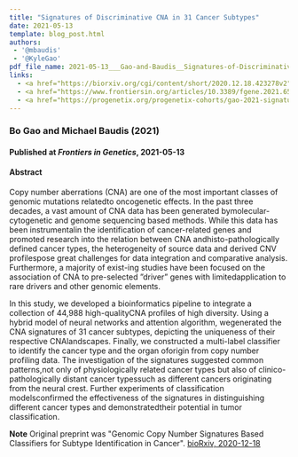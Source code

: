 ```yaml
---
title: "Signatures of Discriminative CNA in 31 Cancer Subtypes"
date: 2021-05-13
template: blog_post.html 
authors:
 - '@mbaudis'
 - '@KyleGao'
pdf_file_name: 2021-05-13___Gao-and-Baudis__Signatures-of-Discriminative-Copy-Number-Aberrations-in-31-Cancer-Subtypes__Froniers-in-Genetics.pdf
links:
  - <a href="https://biorxiv.org/cgi/content/short/2020.12.18.423278v2" target="_blank">[bioRxiv]</a>
  - <a href="https://www.frontiersin.org/articles/10.3389/fgene.2021.654887/full" target="_blank">[frontiers in Genetics]</a>
  - <a href="https://progenetix.org/progenetix-cohorts/gao-2021-signatures/" target="_blank">[study data]</a>
---
```


### Bo Gao and Michael Baudis (2021)
#### Published at _Frontiers in Genetics_, 2021-05-13

#### Abstract

Copy number aberrations (CNA) are one of the most important classes of genomic mutations relatedto oncogenetic effects. In the past three decades, a vast amount of CNA data has been generated bymolecular-cytogenetic and genome sequencing based methods. While this data has been instrumentalin the identification of cancer-related genes and promoted research into the relation between CNA andhisto-pathologically defined cancer types, the heterogeneity of source data and derived CNV profilespose great challenges for data integration and comparative analysis. Furthermore, a majority of exist-ing studies have been focused on the association of CNA to pre-selected ”driver” genes with limitedapplication to rare drivers and other genomic elements.

<!--more-->

In this study, we developed a bioinformatics pipeline to integrate a collection of 44,988 high-qualityCNA profiles of high diversity. Using a hybrid model of neural networks and attention algorithm, wegenerated the CNA signatures of 31 cancer subtypes, depicting the uniqueness of their respective CNAlandscapes. Finally, we constructed a multi-label classifier to identify the cancer type and the organ oforigin from copy number profiling data. The investigation of the signatures suggested common patterns,not only of physiologically related cancer types but also of clinico-pathologically distant cancer typessuch as different cancers originating from the neural crest. Further experiments of classification modelsconfirmed the effectiveness of the signatures in distinguishing different cancer types and demonstratedtheir potential in tumor classification.

**Note** Original preprint was "Genomic Copy Number Signatures Based Classifiers for Subtype Identification in Cancer". [bioRxiv, 2020-12-18](https://biorxiv.org/cgi/content/short/2020.12.18.423278v1)
